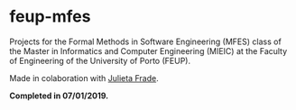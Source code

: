# feup-mfes

Projects for the Formal Methods in Software Engineering (MFES) class of the Master in Informatics and Computer Engineering (MIEIC) at the Faculty of Engineering of the University of Porto (FEUP).

Made in colaboration with [Julieta Frade](https://github.com/julietafrade97).

**Completed in 07/01/2019.**

